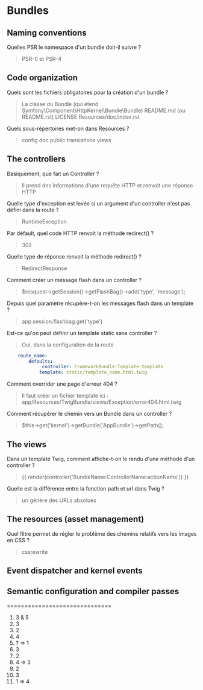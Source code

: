# Bundles

## Naming conventions
Quelles PSR le namespace d'un bundle doit-il suivre ?
> PSR-0 et PSR-4

## Code organization
Quels sont les fichiers obligatoires pour la création d'un bundle ?
> La classe du Bundle (qui étend Symfony\Component\HttpKernel\Bundle\Bundle)
> README.md (ou README.rst)
> LICENSE
> Resources/doc/index.rst

Quels sous-répertoires met-on dans Resources ?
> config
> doc
> public
> translations
> views

## The controllers
Basiquement, que fait un Controller ?
> Il prend des informations d'une requête HTTP et renvoit une réponse HTTP

Quelle type d'exception est levée si un argument d'un controller n'est pas défini dans la route ?
> RuntimeException

Par défault, quel code HTTP renvoit la méthode redirect() ?
> 302

Quelle type de réponse renvoit la méthode redirect() ?
> RedirectResponse

Comment créer un message flash dans un controller ?
> $resquest->getSession()->getFlashBag()->add('type', 'message');

Depuis quel paramètre récupère-t-on les messages flash dans un template ?
> app.session.flashbag.get('type')

Est-ce qu'on peut définir un template static sans controller ?
> Oui, dans la configuration de la route
```yml
    route_name:
        defaults:
            _controller: FrameworkBundle:Template:template
            template: static/template_name.html.twig
```

Comment overrider une page d'erreur 404 ?
> Il faut créer un fichier template ici : app/Resources/TwigBundle/views/Exception/error404.html.twig

Comment récupérer le chemin vers un Bundle dans un controller ?
> $this->get('kernel')->getBundle('AppBundle')->getPath();

## The views
Dans un template Twig, comment affiche-t-on le rendu d'une méthode d'un controller ?
> {{ render(controller('BundleName:ControllerName:actionName')) }}

Quelle est la différence entre la fonction path et url dans Twig ?
> *url* génère des URLs absolues

## The resources (asset management)
Quel filtre permet de régler le problème des chemins relatifs vers les images en CSS ?
> cssrewrite

## Event dispatcher and kernel events

## Semantic configuration and compiler passes

==============================

1. 3 & 5
2. 3
3. 2
4. 4
5. ? => 1
6. 3
7. 2
8. 4 => 3
9. 2
10. 3
11. 1 => 4
